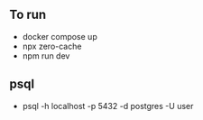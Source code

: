 ## To run
- docker compose up
- npx zero-cache
- npm run dev
## psql
- psql -h localhost -p 5432 -d postgres -U user


